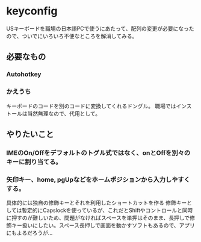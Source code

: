 # keyconfig
USキーボードを職場の日本語PCで使うにあたって、配列の変更が必要になったので、ついでにいろいろ不便なところを解消してみる。

## 必要なもの
### Autohotkey

### かえうち
キーボードのコードを別のコードに変換してくれるドングル。
職場ではインストールは当然無理なので、代用として。

## やりたいこと

### IMEのOn/Offをデフォルトのトグル式ではなく、onとOffを別々のキーに割り当てる。

### 矢印キー、home, pgUpなどをホームポジションから入力しやすくする。
具体的には独自の修飾キーとそれを利用したショートカットを作る
修飾キーとしては暫定的にCapslockを使っているが、これだとShiftやコントロールと同時に押すのが難しいため、問題がなければスペースを単押はそのまま、長押しで修飾キー扱いにしたい。スペース長押しで画面を動かすソフトもあるので、アプリにもよるだろうが…
